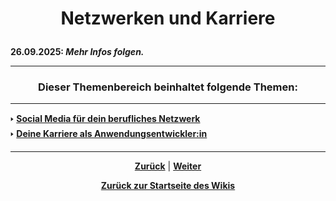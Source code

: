 # <p align="center">Netzwerken und Karriere</p>
<!--
- kurzer Einleitungstext
- evtl. Verweis auf [Abschnitt "Arbeiten bei NADOO-IT", Kapitel "Training und Vorbereitung"](/docs/02-arbeiten_bei_nadoo/02-training_und_vorbereitung/README.md) an passender Stelle im Abschnitt/in den Kapiteln 

Stichwort: berufliche Förderung von / Vorbereitung von NADOO-IT auf zukünftiges Berufsleben -->

**26.09.2025: _Mehr Infos folgen._**

---

### <p align="center">Dieser Themenbereich beinhaltet folgende Themen:</p>

---

🢒 [**Social Media für dein berufliches Netzwerk**](/docs/08-karriere/01-social_media_netzwerk/README.md)<br>
🢒 [**Deine Karriere als Anwendungsentwickler:in**](/docs/08-karriere/02-anwendungsentwickler_beruf/README.md) <br>

---

<p align="center">
<a href="/docs/07-projekte/02-methoden/02-kanban/README.md)"><strong>Zurück</strong></a> | 
<a href="/docs/08-karriere/01-social_media_netzwerk/README.md"><strong>Weiter</strong></a>
</p>

<p align="center"><a href="/docs/00-willkommen/README.md"><strong>Zurück zur Startseite des Wikis</strong></a></p>
